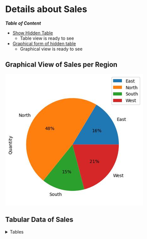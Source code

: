 # Details about Sales
**_Table of Content_**
- [Show Hidden Table](#tabular-data-of-sales)
    - Table view is ready to see
- [Graphical form of hidden table](#graphical-view-of-sales-per-region)
    - Graphical view is ready to see

## Graphical View of Sales per Region
![Alt](https://github.com/tiyashapal22/test/blob/main/image/picture2.jpg)

## Tabular Data of Sales
<details>
<summary> Tables </summary>

| Region | Quantity |
|----------|-------------|
| North | 87 |
| North | 29 |
| South | 82 |
| South | 80 |
| South | 54 |
| South | 102 |
| South | 149 |
| North | 31 |
| East | 36 |
| North | 52 |
| East | 28 |
| North | 58 |
| East | 43 |
| West | 232 |
| North | 123 |
| North | 68 |
| North | 85 |
| North | 93 |
| North | 61 |
| East | 57 |
| North | 40 |
| North | 65 |
| North | 86 |
| North | 118 |
| West | 39 |
| North | 67 |
| East | 193 |
| East | 129 |
| North | 91 |
| North | 77 |
| East | 23 |
| North | 84 |
| East | 48 |
| North | 44 |
| South | 134 |
| North | 120 |
| East | 53 |
| East | 26 |
| North | 63 |
| North | 73 |
| North | 105 |
| North | 34 |
| East | 138 |
| North | 60 |
| West | 21 |
| East | 37 |
| West | 55 |
| North | 64 |
| North | 33 |
| North | 71 |
| West | 288 |
| North | 90 |
| North | 76 |
| West | 22 |
| West | 20 |
| South | 136 |
| North | 38 |
| West | 50 |
| West | 306 |
| North | 79 |
| North | 51 |
| North | 47 |

</details>